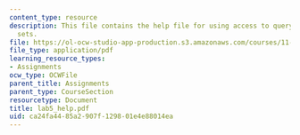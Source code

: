 ```yaml
---
content_type: resource
description: This file contains the help file for using access to query multiple data
  sets.
file: https://ol-ocw-studio-app-production.s3.amazonaws.com/courses/11-204-planning-communications-and-digital-media-fall-2004/ca24fa4485a2907f129801e4e88014ea_lab5_help.pdf
file_type: application/pdf
learning_resource_types:
- Assignments
ocw_type: OCWFile
parent_title: Assignments
parent_type: CourseSection
resourcetype: Document
title: lab5_help.pdf
uid: ca24fa44-85a2-907f-1298-01e4e88014ea
---
```

